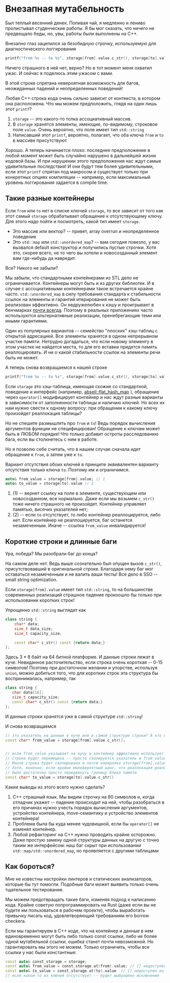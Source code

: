 # Внезапная мутабельность

Был теплый весенний денек. Попивая чай, я медленно и лениво пролистывал студенческие работы. Я бы мог сказать, что ничего не предвещало беды, но, увы, работы были выполнены на C++.

Внезапно глаз зацепился за безобидную строчку, используемую для диагностического логгирования
```C++
printf("from %s -- to %s", storage[from].value.c_str(), storage[to].value.c_str());
``` 
Ничего страшного в ней нет, верно? Но в тот момент меня охватил ужас. И сейчас я поделюсь этим ужасом с вами.

В этой строке спрятана невероятная возможность для багов, неожиданных падений и неопределенных поведений!

Любая C++ строка кода очень сильно зависит от контекста, в котором она расположена.
Что мы можем предположить, глядя на один лишь этот `printf`?

1. `storage` -- это какого-то толка ассоциативный массив.
2. В `storage` хранятся элементы, имеющие, по-видимому, строковое поле `value`. Очень вероятно, что поле имеет тип `std::string`
3. Написавший этот `printf`, вероятно, полагает, что оба ключа `from` и `to` в массиве присутствуют

Хорошо. А теперь начинается плохо: последнее предположение в любой момент может быть случайно нарушено в дальнейшей жизни кодовой базы.
И при нарушении этого предположения нас ждут самые удивительные последствия! И они будут тем более удивительными, если этот `printf` спрятан под макросом и существует только при конкретных опциях компиляции -- например, если максимальный уровень логгирования задается в compile time.

## Такие разные контейнеры

Если `from` или `to` нет в списке ключей `storage`, то все зависит от того как этот самый `storage` обрабатывает обращение к отсутствующему ключу. Для этого надо пойти и посмотреть, какой тип имеет `storage`.

- Это массив или вектор? -- привет, array overrun и неопределенное поведение
- Это `std::map` или `std::unordered_map`? -- вам сегодня повезло, у вас вызвался default конструктор и получились пустые строчки. Хотя это, скорее всего, не то чего вы хотели и новосозданный элемент вам где-нибудь да навредит.

Все? Никого не забыли?

Мы забыли, что стандартными контейнерами из STL дело не ограничивается. Контейнеры могут быть и из других библиотек. И в случае с ассоциативными контейнерами такое встречается крайне часто. `std::unordered_map` в силу требования стандарта к стабильности ссылок на элементы и гарантий итерирования не может быть реализован эффективно. Он недружелюбен к кэшу и проигрывает в бенчмарках [почти всегда](https://tessil.github.io/2016/08/29/benchmark-hopscotch-map.html). Поэтому в реальных приложениях часто используются альтернативные реализации, пренебрегающие теми или иными гарантиями.

Один из популярных вариантов -- семейство "плоских" хэш-таблиц с открытой адресацией. Все элементы хранятся в одном непрерывном участке памяти. 
Нетрудно догадаться, что если новому элементу в этом участке не найдется места, то для его вставки придется память реаллоцировать. И ни о какой стабильности ссылок на элементы речи быть не может.

А теперь снова возвращаемся к нашей строке
```C++
printf("from %s -- to %s", storage[from].value.c_str(), storage[to].value.c_str());
``` 

Если `storage` это хэш-таблица, имеющая схожие со стандартной, поведение и интерфейс (например, [abseil::flat_hash_map](https://github.com/abseil/abseil-cpp/blob/master/absl/container/flat_hash_map.h) ), обращение через `operator[]` модифицирует контейнер и нас ждут разные варианты в зависимости от заполненности таблицы и наличию ключей. 
Но всех их нам нужно свести к одному вопросу: при обращении к какому ключу произойдет реаллокация таблицы?

Но не спешите размышлять про `from` и `to`! Ведь порядок вычисления аргументов функции не специфицирован! Обращение к ключам может быть в ЛЮБОМ порядке! Что только добавит остроты расследованию бага, если вы столкнетесь с ним в работе.

Но я позволю себе считать, что в нашем случае сначала идет обращение к `from`, а затем уже к `to`.

Вариант отсутствия обоих ключей в принципе эквивалентен варианту отсутствия только ключа `to`. Поэтому им и ограничимся.

```C++
auto& from_value = storage[from].value; // 1
auto& to_value = storage[to].value // 2
```

1. (1) -- вернет ссылку на поле в элементе, существующем или новосозданном, все нормально. Даже если мы возьмем `c_str()` тоже ничего страшного не произойдет. Контейнер управляет памятью, висячих указателей нет;
2. (2) -- если `to` отсутствует, то либо контейнер реаллоцируется, либо нет. Если контейнер не реаллоцируется, баг останется незамеченным. Иначе -- ссылка `from_value` инвалидируется!


## Короткие строки и длинные баги

Ура, победа? Мы разобрали баг до конца?

На самом деле нет. Ведь выше сознательно был опущен вызов `c_str()`, присутствовавший в оригинальной строке.
Благодаря нему баг мог оставаться незамеченным и не валить ваши тесты! Все дело в SSO -- small string optimization.

Если `storage[from].value` имеет тип `std::string`, то на большинстве современных реализаций страшное падение произошло бы только при использовании коротких строк! 

Упрощенно `std::string` выглядит как
```C++
class string {
    char* data;
    size_t data_size;
    size_t capacity_size;

    const char* c_str() const {return data;}
};
```
Здесь 3 * 8 байт на 64 битной платформе. И данные строки лежат в куче. Невиданное расточительство, если строка очень короткая -- 0-15 символов!
Поэтому при достаточном желании и упорстве, используя `union`, можно добиться того, что для коротких строк эта структура бы воспринималась, например, так

```C++
class string {
   char data[16];
   size_t capacity_size;
   const char* c_str() const {return data;}
};
```

И данные строки хранятся уже в самой структуре `std::string`!

И снова возвращаемся

```C++
// это указатель на данные в куче или в самой структуре строки? А кто ж его знает-то!
const char* from_value = storage[from].value.c_str(); 


// если from_value указывает на кучу и контейнер эффективно использует move-семантику, то при реаллокации
// строка будет перемещена -- просто скопируется указатель и from_value останется валидным.
// Иначе строка будет скопирована и почти наверняка storage[from].value.c_str() != from_value
// Хотя, конечно, если крайне маловероятный шанс, что реаллокация реализована через realloc и вам так чудесно повезло, что reallocу
// было достаточно просто передвинуть границу блока памяти
const char* to_value = storage[to].value.c_str() 
```

Какие выводы из этого всего нужно сделать?

1. С++ страшный язык. Мы видим строчку на 80 символов и, когда отладчик укажет -- падение происходит на ней, чтобы разобраться в его причинах нужно
учесть порядок вычисления аргументов, устройство контейнера, move-семантику и устройство элементов контейнера!
2. Проблема была бы куда менее чудовищной, если бы `operator[]` не изменял контейнер.
3. Любой рефакторинг на С++ нужно проводить крайне осторожно. Даже простую замену одной структуры данных на другую с точно таким же интерфейсом: наш баг скрыт при использовании `std::map/std::unordered_map`, но проявляется с другими таблицами

## Как бороться?

Мне не известны настройки линтеров и статических анализаторов, которые бы тут помогли.
Подобные баги может выявить только очень тщательное тестирование.

Мы можем предотвращать такие баги, изменяя подход к написанию кода. Крайне советую попрограммировать на Rust (даже если вы не будете им пользоваться в рабочем проекте), чтобы выработать привычку писать код, удовлетворяющий требованиям его borrow checkerа.

Если мы гарантируем в C++ коде, что на контейнер и данные в нем единовременно могут быть либо только const ссылки, либо не более одной мутабельной ссылки, ошибка станет почти невозможной. 
Но гарантировать мы этого не можем. Только ограничить, чтобы все ссылки у нас были константные:

```C++
const auto& const_storage = storage;
const auto& from_value = const_storage.at(from).value; // [] недоступен из-за const
const auto& to_value = const_storage.at(to).value  // [] недоступен из-за const
// если какой-то из ключей отсутствует -- будет выброшено исключение
```


